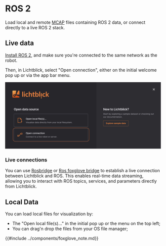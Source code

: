 # ROS 2

Load local and remote [MCAP](../connecting-to-data/mcap.md) files containing ROS 2 data, or connect directly to a live ROS 2 stack.

## Live data

[Install ROS 2](https://wiki.ros.org/ROS/Installation), and make sure you're connected to the same network as the robot.

Then, in Lichtblick, select "Open connection", either on the initial welcome pop up or via the app bar menu.

![open-connection](images/open-connection.png)

### Live connections

You can use [Rosbridge](../connecting-to-data/rosbridge.md) or [Ros foxglove bridge](https://docs.foxglove.dev/docs/connecting-to-data/ros-foxglove-bridge) to establish a live connection between Lichtblick and ROS. This enables real-time data streaming, allowing you to interact with ROS topics, services, and parameters directly from Lichtblick.

## Local Data 

You can load local files for visualization by: 

* The "Open local file(s)..." in the initial pop up or the menu on the top left;
* You can drag'n drop the files from your OS file manager;

{{#include ../components/foxglove_note.md}}
